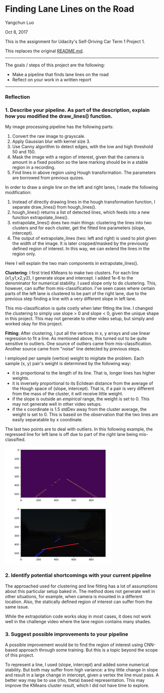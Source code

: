# **Finding Lane Lines on the Road** 

Yangchun Luo

Oct 8, 2017

This is the assignment for Udacity's Self-Driving Car Term 1 Project 1.

This replaces the original [README.md](README-orig.md).

---
The goals / steps of this project are the following:
* Make a pipeline that finds lane lines on the road
* Reflect on your work in a written report
---

### Reflection

### 1. Describe your pipeline. As part of the description, explain how you modified the draw_lines() function.

My image processing pipeline has the following parts:
1. Convert the raw image to grayscale.
2. Apply Gaussian blur with kernel size 3.
3. Use Canny algorithm to detect edges, with the low and high threshold 50 and 150.
4. Mask the image with a region of interest, given that the camera is amount in a fixed position so the lane marking should be in a stable region in a recording.
5. Find lines in above region using Hough transformation. The parameters are borrowed from previous quizes.

In order to draw a single line on the left and right lanes, I made the following modification:
1. Instead of directly drawing lines in the hough transformation function, I separate draw_lines() from hough_lines().
2. hough_lines() returns a list of detected lines, which feeds into a new function extrapolate_lines().
3. extrapolate_lines() does two main things:  clustering the lines into two clusters and for each cluster, get the fitted line parameters (slope, intercept).
4. The output of extrapolate_lines (two: left and right) is used to plot given the width of the image. It is later cropped/masked by the previously defined region of interest. In this way, we can extend the lines in the region only.

Here I will explain the two main components in extrapolate_lines().

**Clustering**: I first tried KMeans to make two clusters. For each line (x1,y1,x2,y2), I generate slope and intercept. I added 1e-6 to the denominator for numerical stability. I used slope only to do clustering. This, however, can suffer from mis-classification. I've seen cases where certain parts of the left lane is clustered to be part of the right lane, due to the previous step finding a line with a very different slope in left lane.

This mis-classification is quite costly when later fitting the line. I changed the clustering to simply use slope > 0 and slope < 0, given the unique shape in this project. This may not generate to other video setup, but simply and worked okay for this project.

**Fitting**: After clustering, I put all the vertices in x, y arrays and use linear regression to fit a line. As mentioned above, this turned out to be quite sensitive to outliers. One source of outliers came from mis-classification. Another source came from "noise" line detected by previous steps. 

I employed per sample (vertice) weight to migitate the problem. Each sample (x, y) pair's weight is determined by the following way:
- it is proportional to the length of its line. That is, longer lines has higher weights.
- it is inversely proportional to its Eclidean distance from the average of the Hough space of (slope, intercept). That is, if a pair is very different from the mass of the cluster, it will receive little weight.
- if the slope is outside an *empirical* range, the weight is set to 0. This may not generate well in other video setups.
- if the x coordinate is 1.5 stdDev away from the cluster average, the weight is set to 0. This is based on the observation that the two lines are easily separatable by x coordinate.

The last two points are to deal with outliers. In this following example, the regressed line for left lane is off due to part of the right lane being mis-classified.

<img src="examples/outlier-and-regression.jpg" alt="Outlier Image" width=350 />

### 2. Identify potential shortcomings with your current pipeline

The approached used for clustering and line fitting has a lot of assumptions about this particular setup baked in. The method does not generate well in other situations, for example, when camera is mounted in a different location. Also, the statically defined region of interest can suffer from the same issue.

While the extrapolation code works okay in most cases, it does not work well in the challenge video where the lane region contains many shades.

### 3. Suggest possible improvements to your pipeline

A possible improvement would be to find the region of interest using CNN-based approach through some training. But this is a topic beyond the scope of this project.

To represent a line, I used (slope, intercept) and added some numerical stability. But both may suffer from high variance: a tiny little change in slope and result in a large change in intercept, given a vertex the line must pass. A better way may be to use (rho, theta) based representation. This may improve the KMeans cluster result, which I did not have time to explore.
